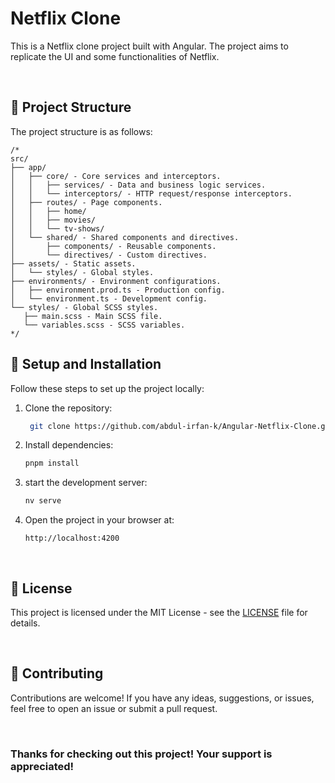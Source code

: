 # Netflix Clone

This is a Netflix clone project built with Angular. The project aims to replicate the UI and some functionalities of Netflix.

<br>


## 📁 Project Structure 

The project structure is as follows:

```plaintext
/*
src/
├── app/
│   ├── core/ - Core services and interceptors.
│   │   ├── services/ - Data and business logic services.
│   │   └── interceptors/ - HTTP request/response interceptors.
│   ├── routes/ - Page components.
│   │   ├── home/
│   │   ├── movies/
│   │   └── tv-shows/
│   └── shared/ - Shared components and directives.
│       ├── components/ - Reusable components.
│       └── directives/ - Custom directives.
├── assets/ - Static assets.
│   └── styles/ - Global styles.
├── environments/ - Environment configurations.
│   ├── environment.prod.ts - Production config.
│   └── environment.ts - Development config.
└── styles/ - Global SCSS styles.
   ├── main.scss - Main SCSS file.
   └── variables.scss - SCSS variables.
*/
```

## 🚀 Setup and Installation

Follow these steps to set up the project locally:

1. Clone the repository:
   ```bash
    git clone https://github.com/abdul-irfan-k/Angular-Netflix-Clone.git
   ```
2. Install dependencies:
   ```bash
   pnpm install
   ```
3. start the development server:
   ```bash
   nv serve
   ```
4. Open the project in your browser at:

   ```
   http://localhost:4200
   ```

   <br>
   
## 📜 License

This project is licensed under the MIT License - see the [LICENSE](LICENSE) file for details.

<br>

## 🤝 Contributing

Contributions are welcome! If you have any ideas, suggestions, or issues, feel free to open an issue or submit a pull request.

<br>

### Thanks for checking out this project! Your support is appreciated!
